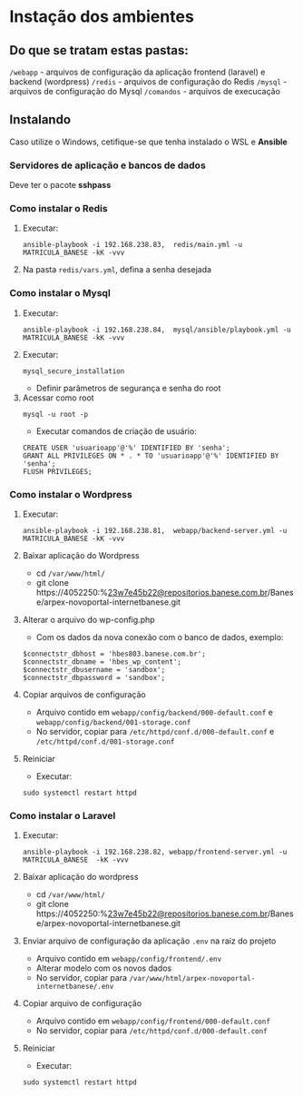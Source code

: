 # Instação dos ambientes

## Do que se tratam estas pastas:

`/webapp` - arquivos de configuração da aplicação frontend (laravel) e backend (wordpress)
`/redis` - arquivos de configuração do Redis
`/mysql` - arquivos de configuração do Mysql
`/comandos` - arquivos de execucação 

## Instalando


Caso utilize o Windows, cetifique-se que tenha instalado o WSL e **Ansible**   

### Servidores de aplicação e bancos de dados
Deve ter o pacote **sshpass**

### Como instalar o Redis
1. Executar:
	```
	ansible-playbook -i 192.168.238.83,  redis/main.yml -u MATRICULA_BANESE -kK -vvv
	```
2. Na pasta `redis/vars.yml`, defina a senha desejada

### Como instalar o Mysql
1. Executar:
	```
	ansible-playbook -i 192.168.238.84,  mysql/ansible/playbook.yml -u MATRICULA_BANESE -kK -vvv
	```
2. Executar: 
	```
	mysql_secure_installation
	```
    - Definir parâmetros de segurança e senha do root
3. Acessar como root
	```
	mysql -u root -p
	```
	- Executar comandos de criação de usuário:
	```
    CREATE USER 'usuarioapp'@'%' IDENTIFIED BY 'senha';
	GRANT ALL PRIVILEGES ON * . * TO 'usuarioapp'@'%' IDENTIFIED BY 'senha';
	FLUSH PRIVILEGES;
	```

### Como instalar o Wordpress
1. Executar:
	```
	ansible-playbook -i 192.168.238.81,  webapp/backend-server.yml -u MATRICULA_BANESE -kK -vvv
	```
2. Baixar aplicação do Wordpress
    - cd `/var/www/html/`
    - git clone https://4052250:%23w7e45b22@repositorios.banese.com.br/Banese/arpex-novoportal-internetbanese.git
3. Alterar o arquivo do wp-config.php
    - Com os dados da nova conexão com o banco de dados, exemplo:
    ```
    $connectstr_dbhost = 'hbes803.banese.com.br';
    $connectstr_dbname = 'hbes_wp_content';
    $connectstr_dbusername = 'sandbox';
    $connectstr_dbpassword = 'sandbox';
	```

4. Copiar arquivos de configuração
    - Arquivo contido em `webapp/config/backend/000-default.conf` e `webapp/config/backend/001-storage.conf`
    - No servidor, copiar para `/etc/httpd/conf.d/000-default.conf` e
    `/etc/httpd/conf.d/001-storage.conf`

5. Reiniciar
    - Executar:
	```
	sudo systemctl restart httpd
	```

### Como instalar o Laravel
1. Executar:
	```
	ansible-playbook -i 192.168.238.82, webapp/frontend-server.yml -u MATRICULA_BANESE  -kK -vvv
	```
2. Baixar aplicação do wordpress
    - cd `/var/www/html/`
    - git clone https://4052250:%23w7e45b22@repositorios.banese.com.br/Banese/arpex-novoportal-internetbanese.git
3. Enviar arquivo de configuração da aplicação `.env` na raiz do projeto
    - Arquivo contido em `webapp/config/frontend/.env`
    - Alterar modelo com os novos dados 
    - No servidor, copiar para `/var/www/html/arpex-novoportal-internetbanese/.env`

4. Copiar arquivo de configuração
    - Arquivo contido em `webapp/config/frontend/000-default.conf`
    - No servidor, copiar para `/etc/httpd/conf.d/000-default.conf`

5. Reiniciar
    - Executar:
	```
	sudo systemctl restart httpd
	```